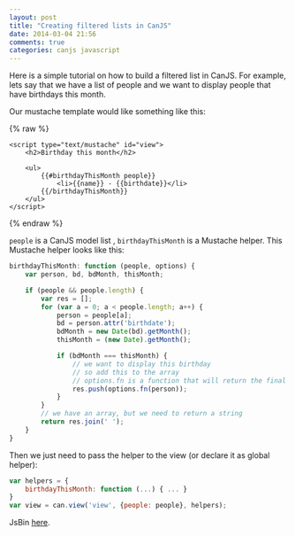 ```yaml
---
layout: post
title: "Creating filtered lists in CanJS"
date: 2014-03-04 21:56
comments: true
categories: canjs javascript 
---
```


Here is a simple tutorial on how to build a filtered list in CanJS. For example, lets say that we have a list of people and we want to display people that have birthdays this month.

Our mustache template would like something like this:

{% raw %}
```
<script type="text/mustache" id="view">
	<h2>Birthday this month</h2>

	<ul> 
		{{#birthdayThisMonth people}}
			<li>{{name}} - {{birthdate}}</li>
		{{/birthdayThisMonth}}
	</ul>
</script>
```
{% endraw %}

`people` is a CanJS model list , `birthdayThisMonth` is a Mustache helper. This Mustache helper looks like this:

```js
birthdayThisMonth: function (people, options) {
	var person, bd, bdMonth, thisMonth;

	if (people && people.length) {
		var res = [];
		for (var a = 0; a < people.length; a++) {
			person = people[a];
			bd = person.attr('birthdate');
			bdMonth = new Date(bd).getMonth();
			thisMonth = (new Date).getMonth();

			if (bdMonth === thisMonth) {
				// we want to display this birthday
				// so add this to the array
				// options.fn is a function that will return the final string using the mustache template
				res.push(options.fn(person));
			}
		}
		// we have an array, but we need to return a string
		return res.join(' ');
	}
}
```
 
Then we just need to pass the helper to the view (or declare it as global helper):

```js
var helpers = {
	birthdayThisMonth: function (...) { ... }
}
var view = can.view('view', {people: people}, helpers);
```

JsBin [here](http://jsbin.com/moriq/1/edit?html,js,output).